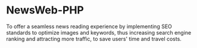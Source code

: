 # NewsWeb-PHP
To offer a seamless news reading experience by implementing SEO standards to optimize images and keywords, thus increasing search engine ranking and attracting more traffic, to save users' time and travel costs.
